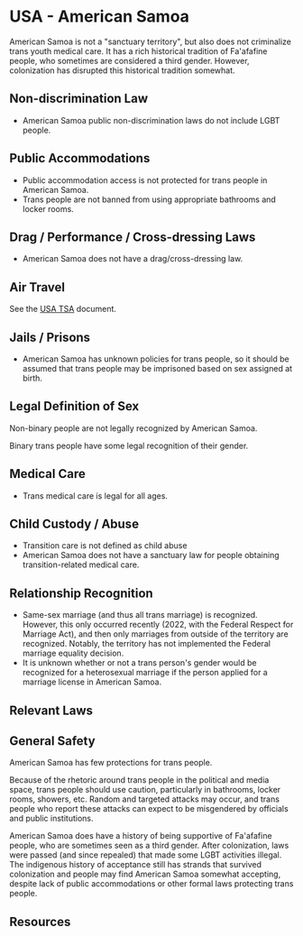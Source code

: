 # USA - American Samoa

American Samoa is not a "sanctuary territory", but also does not criminalize
trans youth medical care.  It has a rich historical tradition of
Fa'afafine people, who sometimes are considered a third gender. However,
colonization has disrupted this historical tradition somewhat.

## Non-discrimination Law

 * American Samoa public non-discrimination laws do not include LGBT people.

## Public Accommodations

 * Public accommodation access is not protected for trans people in American Samoa.
 * Trans people are not banned from using appropriate bathrooms and locker
   rooms.

## Drag / Performance / Cross-dressing Laws

 * American Samoa does not have a drag/cross-dressing law.

## Air Travel

See the [USA TSA](notes/tsa.md) document.

## Jails / Prisons

 * American Samoa has unknown policies for trans people, so it should
   be assumed that trans people may be imprisoned based on sex assigned
   at birth.

## Legal Definition of Sex

Non-binary people are not legally recognized by American Samoa.

Binary trans people have some legal recognition of their gender.

## Medical Care

 * Trans medical care is legal for all ages.

## Child Custody / Abuse

 * Transition care is not defined as child abuse
 * American Samoa does not have a sanctuary law for people obtaining
   transition-related medical care.
 
## Relationship Recognition

 * Same-sex marriage (and thus all trans marriage) is recognized.
   However, this only occurred recently (2022, with the Federal Respect
   for Marriage Act), and then only marriages from outside of the
   territory are recognized.  Notably, the territory has not implemented
   the Federal marriage equality decision.
 * It is unknown whether or not a trans person's gender would be
   recognized for a heterosexual marriage if the person applied for a
   marriage license in American Samoa.

## Relevant Laws

## General Safety

American Samoa has few protections for trans people.

Because of the rhetoric around trans people in the political and media
space, trans people should use caution, particularly in bathrooms,
locker rooms, showers, etc.  Random and targeted attacks may occur, and
trans people who report these attacks can expect to be misgendered by
officials and public institutions.

American Samoa does have a history of being supportive of Fa'afafine
people, who are sometimes seen as a third gender.  After colonization,
laws were passed (and since repealed) that made some LGBT activities
illegal.  The indigenous history of acceptance still has strands that
survived colonization and people may find American Samoa somewhat
accepting, despite lack of public accommodations or other formal laws
protecting trans people.

## Resources

